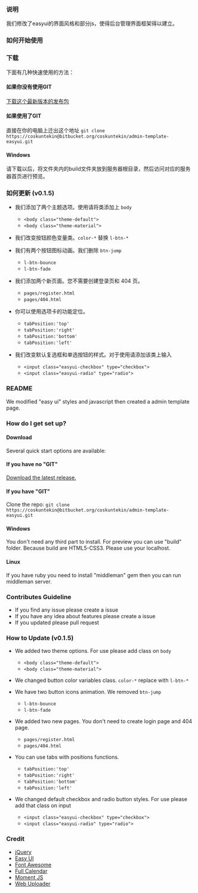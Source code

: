 ### 说明

我们修改了easyui的界面风格和部分js，使得后台管理界面框架得以建立。

### 如何开始使用

### 下载

下面有几种快速使用的方法：

#### 如果你没有使用GIT

[下载这个最新版本的发布包](https://bitbucket.org/coskuntekin/admin-template-easyui/get/0.1.5.zip)

#### 如果使用了GIT

直接在你的电脑上迁出这个地址 `git clone https://coskuntekin@bitbucket.org/coskuntekin/admin-template-easyui.git`

#### Windows

请下载以后，将文件夹内的build文件夹放到服务器根目录，然后访问对应的服务器首页进行预览。

### 如何更新 (v0.1.5)

* 我们添加了两个主题选项。使用请将类添加上 `body`

    * `<body class="theme-default">`
    * `<body class="theme-material">`

* 我们改变按钮颜色变量类。`color-*` 替换 `l-btn-*`

* 我们有两个按钮图标动画。我们删除 `btn-jump`

    * `l-btn-bounce`
    * `l-btn-fade`

* 我们添加两个新页面。您不需要创建登录页和 404 页。

    * `pages/register.html`
    * `pages/404.html`
    
* 你可以使用选项卡的功能定位。

    * `tabPosition:'top'` 
    * `tabPosition:'right'` 
    * `tabPosition:'bottom'` 
    * `tabPosition:'left'` 

* 我们改变默认复选框和单选按钮的样式。对于使用请添加该类上输入
    
    * `<input class="easyui-checkbox" type="checkbox">`
    * `<input class="easyui-radio" type="radio">`

### README

We modified "easy ui" styles and javascript then created a admin template page.

### How do I get set up?

#### Download

Several quick start options are available:

#### If you have no "GIT"

[Download the latest release.](https://bitbucket.org/coskuntekin/admin-template-easyui/get/0.1.5.zip)

####  If you have "GIT"

Clone the repo: `git clone https://coskuntekin@bitbucket.org/coskuntekin/admin-template-easyui.git`

#### Windows

You don't need any third part to install. For preview you can use "build" folder. Because build are HTML5-CSS3. Please use your localhost.

#### Linux

If you have ruby you need to install "middleman" gem then you can run middleman server.

### Contributes Guideline

* If you find any issue please create a issue
* If you have any idea about features please create a issue
* If you updated please pull request

### How to Update (v0.1.5)

* We added two theme options. For use please add class on `body`

    * `<body class="theme-default">`
    * `<body class="theme-material">`
    
* We changed button color variables class. `color-*` replace with `l-btn-*`

* We have two button icons animation. We removed `btn-jump`

    * `l-btn-bounce`
    * `l-btn-fade`

* We added two new pages. You don't need to create login page and 404 page.
    
    * `pages/register.html`
    * `pages/404.html`

* You can use tabs with positions functions. 
    
    * `tabPosition:'top'` 
    * `tabPosition:'right'` 
    * `tabPosition:'bottom'` 
    * `tabPosition:'left'` 

* We changed default checkbox and radio button styles. For use please add that class on input
    
    * `<input class="easyui-checkbox" type="checkbox">`
    * `<input class="easyui-radio" type="radio">`
    
### Credit

* [jQuery](https://jquery.com/)
* [Easy UI](http://www.jeasyui.com/)
* [Font Awesome](http://fortawesome.github.io/Font-Awesome)
* [Full Calendar](http://fullcalendar.io/)
* [Moment JS](http://momentjs.com/)
* [Web Uploader](http://fex.baidu.com/webuploader/)